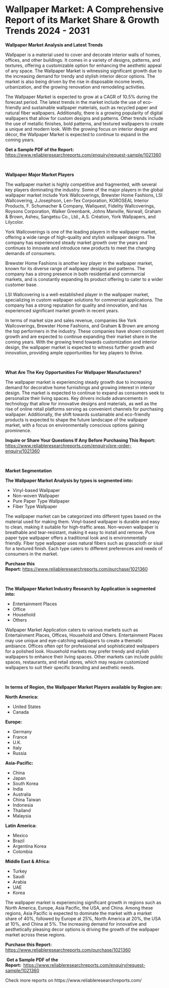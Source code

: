 <p><h1>Wallpaper Market: A Comprehensive Report of its Market Share & Growth Trends 2024 - 2031</h1></p><p><strong>Wallpaper Market Analysis and Latest Trends</strong></p>
<p><p>Wallpaper is a material used to cover and decorate interior walls of homes, offices, and other buildings. It comes in a variety of designs, patterns, and textures, offering a customizable option for enhancing the aesthetic appeal of any space. The Wallpaper Market is witnessing significant growth due to the increasing demand for trendy and stylish interior décor options. The market is also being driven by the rise in disposable income levels, urbanization, and the growing renovation and remodeling activities.</p><p>The Wallpaper Market is expected to grow at a CAGR of 10.5% during the forecast period. The latest trends in the market include the use of eco-friendly and sustainable wallpaper materials, such as recycled paper and natural fiber wallpapers. Additionally, there is a growing popularity of digital wallpapers that allow for custom designs and patterns. Other trends include the use of metallic finishes, bold patterns, and textured wallpapers to create a unique and modern look. With the growing focus on interior design and décor, the Wallpaper Market is expected to continue to expand in the coming years.</p></p>
<p><strong>Get a Sample PDF of the Report:&nbsp;</strong> <a href="https://www.reliableresearchreports.com/enquiry/request-sample/1021360">https://www.reliableresearchreports.com/enquiry/request-sample/1021360</a></p>
<p>&nbsp;</p>
<p><strong>Wallpaper Major Market Players</strong></p>
<p><p>The wallpaper market is highly competitive and fragmented, with several key players dominating the industry. Some of the major players in the global wallpaper market include York Wallcoverings, Brewster Home Fashions, LSI Wallcovering, J.Josephson, Len-Tex Corporation, KOROSEAL Interior Products, F. Schumacher & Company, Wallquest, Fidelity Wallcoverings, Roysons Corporation, Walker Greenbank, Johns Manville, Norwall, Graham & Brown, Asheu, Sangetsu Co., Ltd., A.S. Création, York Wallpapers, and Lilycolor.</p><p>York Wallcoverings is one of the leading players in the wallpaper market, offering a wide range of high-quality and stylish wallpaper designs. The company has experienced steady market growth over the years and continues to innovate and introduce new products to meet the changing demands of consumers. </p><p>Brewster Home Fashions is another key player in the wallpaper market, known for its diverse range of wallpaper designs and patterns. The company has a strong presence in both residential and commercial markets, and is constantly expanding its product offering to cater to a wider customer base.</p><p>LSI Wallcovering is a well-established player in the wallpaper market, specializing in custom wallpaper solutions for commercial applications. The company has a strong reputation for quality and innovation, and has experienced significant market growth in recent years.</p><p>In terms of market size and sales revenue, companies like York Wallcoverings, Brewster Home Fashions, and Graham & Brown are among the top performers in the industry. These companies have shown consistent growth and are expected to continue expanding their market share in the coming years. With the growing trend towards customization and interior design, the wallpaper market is expected to witness further growth and innovation, providing ample opportunities for key players to thrive.</p></p>
<p>&nbsp;</p>
<p><strong>What Are The Key Opportunities For Wallpaper Manufacturers?</strong></p>
<p><p>The wallpaper market is experiencing steady growth due to increasing demand for decorative home furnishings and growing interest in interior design. The market is expected to continue to expand as consumers seek to personalize their living spaces. Key drivers include advancements in technology that allow for innovative designs and materials, as well as the rise of online retail platforms serving as convenient channels for purchasing wallpaper. Additionally, the shift towards sustainable and eco-friendly products is expected to shape the future landscape of the wallpaper market, with a focus on environmentally conscious options gaining prominence.</p></p>
<p><strong>Inquire or Share Your Questions If Any Before Purchasing This Report:</strong> <a href="https://www.reliableresearchreports.com/enquiry/pre-order-enquiry/1021360">https://www.reliableresearchreports.com/enquiry/pre-order-enquiry/1021360</a></p>
<p>&nbsp;</p>
<p><strong>Market Segmentation</strong></p>
<p><strong>The Wallpaper Market Analysis by types is segmented into:</strong></p>
<p><ul><li>Vinyl-based Wallpaper</li><li>Non-woven Wallpaper</li><li>Pure Paper Type Wallpaper</li><li>Fiber Type Wallpaper</li></ul></p>
<p><p>The wallpaper market can be categorized into different types based on the material used for making them. Vinyl-based wallpaper is durable and easy to clean, making it suitable for high-traffic areas. Non-woven wallpaper is breathable and tear-resistant, making it easy to install and remove. Pure paper type wallpaper offers a traditional look and is environmentally friendly. Fiber type wallpaper uses natural fibers such as grasscloth or sisal for a textured finish. Each type caters to different preferences and needs of consumers in the market.</p></p>
<p><strong>Purchase this Report:&nbsp;</strong><a href="https://www.reliableresearchreports.com/purchase/1021360">https://www.reliableresearchreports.com/purchase/1021360</a></p>
<p>&nbsp;</p>
<p><strong>The Wallpaper Market Industry Research by Application is segmented into:</strong></p>
<p><ul><li>Entertainment Places</li><li>Office</li><li>Household</li><li>Others</li></ul></p>
<p><p>Wallpaper Market Application caters to various markets such as Entertainment Places, Offices, Household and Others. Entertainment Places may use unique and eye-catching wallpapers to create a thematic ambiance. Offices often opt for professional and sophisticated wallpapers for a polished look. Household markets may prefer trendy and stylish wallpapers to enhance their living spaces. Other markets can include public spaces, restaurants, and retail stores, which may require customized wallpapers to suit their specific branding and aesthetic needs.</p></p>
<p>&nbsp;</p>
<p><strong>In terms of Region, the Wallpaper Market Players available by Region are:</strong></p>
<p>
    <p> <strong> North America: </strong>
        <ul>
            <li>United States</li>
            <li>Canada</li>
        </ul>
        </p> 
    <p> <strong> Europe: </strong>
        <ul>
            <li>Germany</li>
            <li>France</li>
            <li>U.K.</li>
            <li>Italy</li>
            <li>Russia</li>
        </ul>
        </p> 
    <p> <strong> Asia-Pacific: </strong>
        <ul>
            <li>China</li>
            <li>Japan</li>
            <li>South Korea</li>
            <li>India</li>
            <li>Australia</li>
            <li>China Taiwan</li>
            <li>Indonesia</li>
            <li>Thailand</li>
            <li>Malaysia</li>
        </ul>
        </p> 
    <p> <strong> Latin America: </strong>
        <ul>
            <li>Mexico</li>
            <li>Brazil</li>
            <li>Argentina Korea</li>
            <li>Colombia</li>
        </ul>
        </p> 
    <p> <strong> Middle East & Africa: </strong>
        <ul>
            <li>Turkey</li>
            <li>Saudi</li>
            <li>Arabia</li>
            <li>UAE</li>
            <li>Korea</li>
        </ul>
    </p>
    </p>
<p><p>The wallpaper market is experiencing significant growth in regions such as North America, Europe, Asia Pacific, the USA, and China. Among these regions, Asia Pacific is expected to dominate the market with a market share of 40%, followed by Europe at 25%, North America at 20%, the USA at 10%, and China at 5%. The increasing demand for innovative and aesthetically pleasing decor options is driving the growth of the wallpaper market across these regions.</p></p>
<p><strong>Purchase this Report: </strong><a href="https://www.reliableresearchreports.com/purchase/1021360">https://www.reliableresearchreports.com/purchase/1021360</a></p>
<p>&nbsp;<strong>Get a Sample PDF of the Report:&nbsp;&nbsp;</strong><a href="https://www.reliableresearchreports.com/enquiry/request-sample/1021360">https://www.reliableresearchreports.com/enquiry/request-sample/1021360</a></p>
<p><strong></strong></p>
<p>Check more reports on https://www.reliableresearchreports.com/</p>